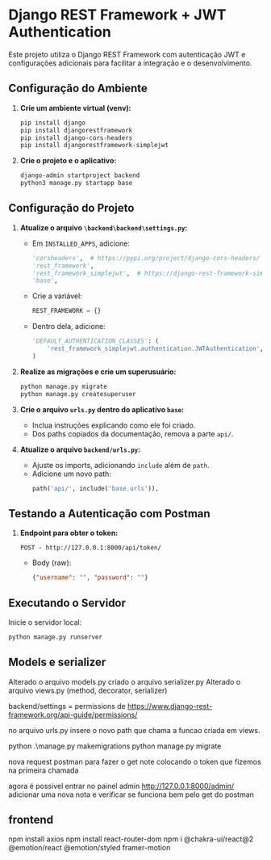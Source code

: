 # Django REST Framework + JWT Authentication

Este projeto utiliza o Django REST Framework com autenticação JWT e configurações adicionais para facilitar a integração e o desenvolvimento.

## Configuração do Ambiente

1. **Crie um ambiente virtual (venv):**

   ```bash
   pip install django
   pip install djangorestframework
   pip install django-cors-headers
   pip install djangorestframework-simplejwt
   ```

2. **Crie o projeto e o aplicativo:**

   ```bash
   django-admin startproject backend
   python3 manage.py startapp base
   ```

## Configuração do Projeto

1. **Atualize o arquivo `\backend\backend\settings.py`:**
   - Em `INSTALLED_APPS`, adicione:
     ```python
     'corsheaders',  # https://pypi.org/project/django-cors-headers/
     'rest_framework',
     'rest_framework_simplejwt',  # https://django-rest-framework-simplejwt.readthedocs.io/en/latest/getting_started.html#usage
     'base',
     ```
   - Crie a variável:
     ```python
     REST_FRAMEWORK = {}
     ```
   - Dentro dela, adicione:
     ```python
     'DEFAULT_AUTHENTICATION_CLASSES': (
         'rest_framework_simplejwt.authentication.JWTAuthentication',
     )
     ```

2. **Realize as migrações e crie um superusuário:**

   ```bash
   python manage.py migrate
   python manage.py createsuperuser
   ```

3. **Crie o arquivo `urls.py` dentro do aplicativo `base`:**
   - Inclua instruções explicando como ele foi criado.
   - Dos paths copiados da documentação, remova a parte `api/`.

4. **Atualize o arquivo `backend/urls.py`:**
   - Ajuste os imports, adicionando `include` além de `path`.
   - Adicione um novo path:
     ```python
     path('api/', include('base.urls')),
     ```

## Testando a Autenticação com Postman

1. **Endpoint para obter o token:**
   ```
   POST - http://127.0.0.1:8000/api/token/
   ```
   - Body (raw):
     ```json
     {"username": "", "password": ""}
     ```

## Executando o Servidor

Inicie o servidor local:

```bash
python manage.py runserver
```

## Models e serializer
Alterado o arquivo models.py
criado o arquivo serializer.py
Alterado o arquivo views.py (method, decorator, serializer)

backend/settings = permissions de https://www.django-rest-framework.org/api-guide/permissions/


no arquivo urls.py insere o novo path que chama a funcao criada em views.

python .\manage.py makemigrations
python manage.py migrate

nova request postman para fazer o get note colocando o token que fizemos na primeira chamada

agora é possivel entrar no painel admin
http://127.0.0.1:8000/admin/
adicionar uma nova nota e verificar se funciona bem pelo get do postman


## frontend
npm install axios
npm install react-router-dom
npm i @chakra-ui/react@2 @emotion/react @emotion/styled framer-motion